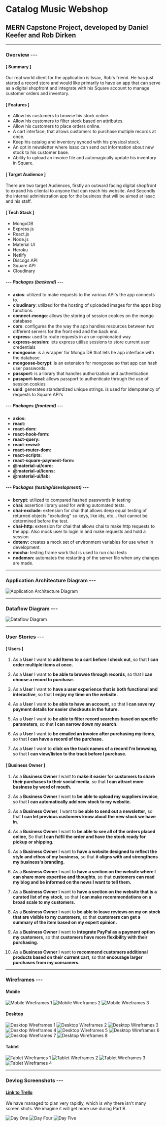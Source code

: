 # Catalog Music Webshop

## MERN Capstone Project, developed by Daniel Keefer and Rob Dirken

---

### Overview ---

#### **[ Summary ]**

Our real world client for the application is Issac, Rob's friend. He has just started a record store and would like primarily to have an app that can serve as a digital shopfront and integrate with his Square account to manage customer orders and inventory.

#### **[ Features ]**

- Allow his customers to browse his stock online.
- Allow his customers to filter stock based on attributes.
- Allow his customers to place orders online.
- A cart interface, that allows customers to purchase multiple records at once.
- Keep his catalog and inventory synced with his physical stock.
- An opt in newsletter where Issac can send out information about new stock to his customer base.
- Ability to upload an invoice file and automagically update his inventory in Square.

#### **[ Target Audience ]**

There are two target Audiences, firstly an outward facing digital shopfront to expand his cliental to anyone that can reach his website. And Secondly the internal administration app for the business that will be aimed at Issac and his staff.

#### **[ Tech Stack ]**

- MongoDB
- Express.js
- React.js
- Node.js
- Material UI
- Heroku
- Netlify
- Discogs API
- Square API
- Cloudinary

##### **--- Packages (backend) ---**

- **axios**: utilized to make requests to the various API's the app connects to.
- **cloudinary**: utilized for the hosting of uploaded images for the apps blog functions.
- **connect-mongo**: allows the storing of session cookies on the mongo database
- **cors**: configures the the way the app handles resources between two different servers for the front end and the back end.
- **express**: used to route requests in an un-opinionated way
- **express-session**: lets express utilise sessions to store current user credentials
- **mongoose**: is a wrapper for Mongo DB that lets he app interface with the database.
- **mongoose-bcrypt**: is an extension for mongoose so that app can hash user passwords.
- **passport**: is a library that handles authorization and authentication.
- **passport-local**: allows passport to authenticate through the use of session cookies
- **uuid**: generates standardized unique strings. is used for idempotency of requests to Square API's

##### **--- Packages (frontend) ---**

- **axios:**
- **react:**
- **react-dom:**
- **react-hook-form:**
- **react-query:**
- **react-reveal:**
- **react-router-dom:**
- **react-scripts:**
- **react-square-payment-form:**
- **@material-ui/core:**
- **@material-ui/icons:**
- **@material-ui/lab:**

##### **--- Packages (testing/development) ---**

- **bcrypt:** utilized to compared hashed passwords in testing
- **chai:** assertion library used for writing automated tests.
- **chai-exclude:** extension for chai that allows deep equal testing of returned objects "excluding" so keys, like ids, etc... that cannot be determined before the test.
- **chai-http:** extension for chai that allows chai to make http requests to the app. Also mock user to login in and make requests and hold a session
- **dotenv:** creates a mock set of environment variables for use when in development.
- **mocha:** testing frame work that is used to run chai tests
- **nodemon:** automates the restarting of the server file when any changes are made.

---

### Application Architecture Diagram ---

![Application Architecture Diagram](./docs/diagrams/application_arch.png)

---

### Dataflow Diagram ---

![Dataflow Diagram](./docs/diagrams/data_flow.png)

---

### User Stories ---

#### **[ Users ]**

1. As a **User** I want to **add Items to a cart before I check out**, so that **I can order multiple items at once.**

2. As a **User** I want to **be able to browse through records**, so that **I can choose a record to purchase.**

3. As a **User** I want to **have a user experience that is both functional and interactive**, so that **I enjoy my time on the website.**

4. As a **User** I want to **be able to have an account**, so that **I can save my payment details for easier checkouts in the future.**

5. As a **User** I want to **be able to filter record searches based on specific parameters**, so that **I can narrow down my search.**

6. As a **User** I want to **be emailed an invoice after purchasing my items**, so that **I can have a record of the purchase.**

7. As a **User** I want to **click on the track names of a record I'm browsing**, so that **I can view/listen to the track before I purchase.**

#### **[ Business Owner ]**

1. As a **Business Owner** I want to **make it easier for customers to share their purchases to their social media**, so that **I can attract more business by word of mouth.**

2. As a **Business Owner** I want to **be able to upload my suppliers invoice**, so that **I can automatically add new stock to my website.**

3. As a **Business Owner**, I want to **be able to send out a newsletter**, so that **I can let previous customers know about the new stock we have in.**

4. As a **Business Owner** I want to **be able to see all of the orders placed online**, So that **I can fulfil the order and have the stock ready for pickup or shipping.**

5. As a **Business Owner** I want to **have a website designed to reflect the style and ethos of my business**, so that **it aligns with and strengthens my business's branding.**

6. As a **Business Owner** I want to **have a section on the website where I can share more expertise and thoughts**, so that **customers can read my blog and be informed on the news I want to tell them.**

7. As a **Business Owner** I want to **have a section on the website that is a curated list of my stock**, so that **I can make recommendations on a broad scale to my customers.**

8. As a **Business Owner** I want to **be able to leave reviews on my on stock that are visible to my customers**, so that **customers can get a summary of the item based on my expert opinion.**

9. As a **Business Owner** I want to **integrate PayPal as a payment option my customers**, so that **customers have more flexibility with their purchasing.**

10. As a **Business Owner** I want to **recommend customers additional products based on their current cart**, so that **encourage larger purchases from my consumers.**

---

### Wireframes ---

#### Mobile

![Mobile Wireframes 1](./docs/wireframes/mobile-wireframes-1.png)
![Mobile Wireframes 2](./docs/wireframes/mobile-wireframes-2.png)
![Mobile Wireframes 3](./docs/wireframes/mobile-wireframes-3.png)

#### Desktop

![Desktop Wireframes 1](./docs/wireframes/desktop-wireframes-1.png)
![Desktop Wireframes 2](./docs/wireframes/desktop-wireframes-2.png)
![Desktop Wireframes 3](./docs/wireframes/desktop-wireframes-3.png)
![Desktop Wireframes 4](./docs/wireframes/desktop-wireframes-4.png)
![Desktop Wireframes 5](./docs/wireframes/desktop-wireframes-5.png)
![Desktop Wireframes 6](./docs/wireframes/desktop-wireframes-6.png)
![Desktop Wireframes 7](./docs/wireframes/desktop-wireframes-7.png)
![Desktop Wireframes 8](./docs/wireframes/desktop-wireframes-8.png)

#### Tablet

![Tablet Wireframes 1](./docs/wireframes/tablet-wireframes-1.png)
![Tablet Wireframes 2](./docs/wireframes/tablet-wireframes-2.png)
![Tablet Wireframes 3](./docs/wireframes/tablet-wireframes-3.png)
![Tablet Wireframes 4](./docs/wireframes/tablet-wireframes-4.png)

---

### Devlog Screenshots ---

#### [Link to Trello](https://trello.com/b/ggfHDspf/mern-stak-capstone)

We have managed to plan very rapidly, which is why there isn't many screen shots. We imagine it will get more use during Part B.

![Day One](./docs/devlog/day_one.png)
![Day Four](./docs/devlog/day_four.png)
![Day Five](./docs/devlog/day_five.png)
